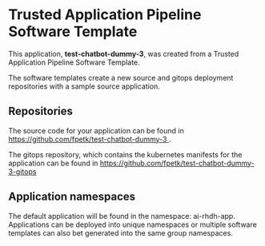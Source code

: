 # Trusted Application Pipeline Software Template

This application, **test-chatbot-dummy-3**, was created from a Trusted Application Pipeline Software Template.

The software templates create a new source and gitops deployment repositories with a sample source application. 

## Repositories

The source code for your application can be found in [https://github.com/fpetk/test-chatbot-dummy-3 ](https://github.com/fpetk/test-chatbot-dummy-3 ).
 
The gitops repository, which contains the kubernetes manifests for the application can be found in 
[https://github.com/fpetk/test-chatbot-dummy-3-gitops ](https://github.com/fpetk/test-chatbot-dummy-3-gitops ) 

## Application namespaces 

The default application will be found in the namespace: ai-rhdh-app. Applications can be deployed into unique namespaces or multiple software templates can also bet generated into the same group namespaces.  